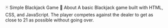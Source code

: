 🃏 Simple Blackjack Game
📌 About
A basic Blackjack game built with HTML, CSS, and JavaScript. The player competes against the dealer to get as close to 21 as possible without going over.
